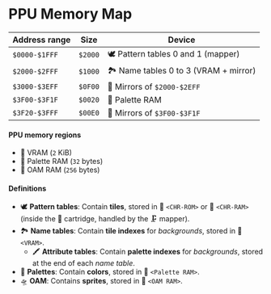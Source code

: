 # PPU Memory Map

| Address range | Size    | Device                                |
| ------------- | ------- | ------------------------------------- |
| `$0000-$1FFF` | `$2000` | 🕊️ Pattern tables 0 and 1 (mapper)    |
| `$2000-$2FFF` | `$1000` | 🏞️ Name tables 0 to 3 (VRAM + mirror) |
| `$3000-$3EFF` | `$0F00` | 🚽 Mirrors of `$2000-$2EFF`           |
| `$3F00-$3F1F` | `$0020` | 🎨 Palette RAM                        |
| `$3F20-$3FFF` | `$00E0` | 🚽 Mirrors of `$3F00-$3F1F`           |

#### PPU memory regions

- 🐏 VRAM (`2` KiB)
- 🐏 Palette RAM (`32` bytes)
- 🐏 OAM RAM (`256` bytes)

#### Definitions

- 🕊️ **Pattern tables**: Contain **tiles**, stored in 👾 `<CHR-ROM>` or 👾 `<CHR-RAM>` (inside the 💾 cartridge, handled by the 🗜️ mapper).
- 🏞️ **Name tables**: Contain **tile indexes** for _backgrounds_, stored in 🐏 `<VRAM>`.
  - 🖍️ **Attribute tables**: Contain **palette indexes** for _backgrounds_, stored at the end of each _name table_.
- 🎨 **Palettes**: Contain **colors**, stored in 🐏 `<Palette RAM>`.
- 🛸 **OAM**: Contains **sprites**, stored in 🐏 `<OAM RAM>`.
